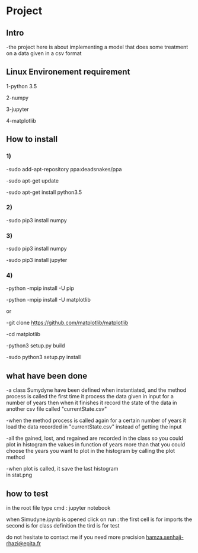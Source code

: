 # Project 
## Intro
-the project here is about implementing a model that does some treatment on 
a data given in a csv format

## Linux Environement requirement
1-python 3.5

2-numpy

3-jupyter

4-matplotlib

## How to install
### 1)
-sudo add-apt-repository ppa:deadsnakes/ppa

-sudo apt-get update

-sudo apt-get install python3.5

### 2)
-sudo pip3 install numpy

### 3)
-sudo pip3 install numpy

-sudo pip3 install jupyter

### 4)
-python -mpip install -U pip

-python -mpip install -U matplotlib


or


-git clone https://github.com/matplotlib/matplotlib

-cd matplotlib

-python3 setup.py build

-sudo python3 setup.py install


## what have been done
-a class Sumydyne have been defined when instantiated, and the method
process is called the first time it process the data given in input
for a number of years then when it finishes it record the state of the 
data in another csv file called "currentState.csv"

-when the method process is called again for a certain number of 
years it load the data recorded in "currentState.csv" instead of
getting the input

-all the gained, lost, and regained are recorded in the class
so you could plot in histogram the values in function of years
more than that you could choose the years you want to plot 
in the histogram by calling the plot method

-when plot is called, it save the last histogram  
in stat.png

## how to test
in the root file type cmd : jupyter notebook

when  Simudyne.ipynb is opened click on run :
the first cell is for imports
the second is for class definition
the tird is for test

do not hesitate to contact me if you need more precision 
hamza.senhaji-rhazi@epita.fr



